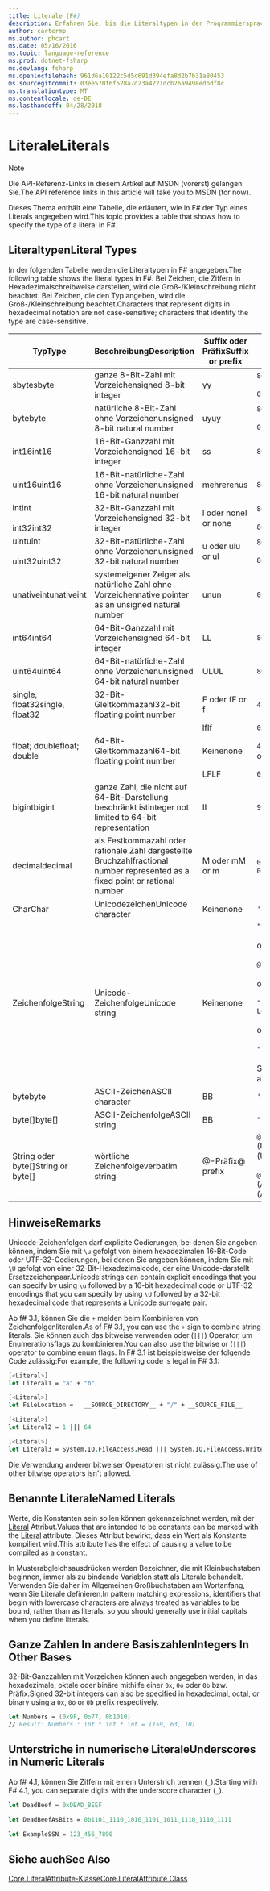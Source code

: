 ```yaml
---
title: Literale (F#)
description: Erfahren Sie, bis die Literaltypen in der Programmiersprache f#.
author: cartermp
ms.author: phcart
ms.date: 05/16/2016
ms.topic: language-reference
ms.prod: dotnet-fsharp
ms.devlang: fsharp
ms.openlocfilehash: 961d6a10122c5d5c691d394efa8d2b7b31a80453
ms.sourcegitcommit: 03ee570f6f528a7d23a4221dcb26a9498edbdf8c
ms.translationtype: MT
ms.contentlocale: de-DE
ms.lasthandoff: 04/28/2018
---
```

# <a name="literals"></a><span data-ttu-id="5cf90-103">Literale</span><span class="sxs-lookup"><span data-stu-id="5cf90-103">Literals</span></span>

> [!NOTE]
<span data-ttu-id="5cf90-104">Die API-Referenz-Links in diesem Artikel auf MSDN (vorerst) gelangen Sie.</span><span class="sxs-lookup"><span data-stu-id="5cf90-104">The API reference links in this article will take you to MSDN (for now).</span></span>

<span data-ttu-id="5cf90-105">Dieses Thema enthält eine Tabelle, die erläutert, wie in F# der Typ eines Literals angegeben wird.</span><span class="sxs-lookup"><span data-stu-id="5cf90-105">This topic provides a table that shows how to specify the type of a literal in F#.</span></span>

## <a name="literal-types"></a><span data-ttu-id="5cf90-106">Literaltypen</span><span class="sxs-lookup"><span data-stu-id="5cf90-106">Literal Types</span></span>
<span data-ttu-id="5cf90-107">In der folgenden Tabelle werden die Literaltypen in F# angegeben.</span><span class="sxs-lookup"><span data-stu-id="5cf90-107">The following table shows the literal types in F#.</span></span> <span data-ttu-id="5cf90-108">Bei Zeichen, die Ziffern in Hexadezimalschreibweise darstellen, wird die Groß-/Kleinschreibung nicht beachtet. Bei Zeichen, die den Typ angeben, wird die Groß-/Kleinschreibung beachtet.</span><span class="sxs-lookup"><span data-stu-id="5cf90-108">Characters that represent digits in hexadecimal notation are not case-sensitive; characters that identify the type are case-sensitive.</span></span>

|<span data-ttu-id="5cf90-109">Typ</span><span class="sxs-lookup"><span data-stu-id="5cf90-109">Type</span></span>|<span data-ttu-id="5cf90-110">Beschreibung</span><span class="sxs-lookup"><span data-stu-id="5cf90-110">Description</span></span>|<span data-ttu-id="5cf90-111">Suffix oder Präfix</span><span class="sxs-lookup"><span data-stu-id="5cf90-111">Suffix or prefix</span></span>|<span data-ttu-id="5cf90-112">Beispiele</span><span class="sxs-lookup"><span data-stu-id="5cf90-112">Examples</span></span>|
|----|-----------|----------------|--------|
|<span data-ttu-id="5cf90-113">sbyte</span><span class="sxs-lookup"><span data-stu-id="5cf90-113">sbyte</span></span>|<span data-ttu-id="5cf90-114">ganze 8-Bit-Zahl mit Vorzeichen</span><span class="sxs-lookup"><span data-stu-id="5cf90-114">signed 8-bit integer</span></span>|<span data-ttu-id="5cf90-115">y</span><span class="sxs-lookup"><span data-stu-id="5cf90-115">y</span></span>|`86y`<br /><br />`0b00000101y`|
|<span data-ttu-id="5cf90-116">byte</span><span class="sxs-lookup"><span data-stu-id="5cf90-116">byte</span></span>|<span data-ttu-id="5cf90-117">natürliche 8-Bit-Zahl ohne Vorzeichen</span><span class="sxs-lookup"><span data-stu-id="5cf90-117">unsigned 8-bit natural number</span></span>|<span data-ttu-id="5cf90-118">uy</span><span class="sxs-lookup"><span data-stu-id="5cf90-118">uy</span></span>|`86uy`<br /><br />`0b00000101uy`|
|<span data-ttu-id="5cf90-119">int16</span><span class="sxs-lookup"><span data-stu-id="5cf90-119">int16</span></span>|<span data-ttu-id="5cf90-120">16-Bit-Ganzzahl mit Vorzeichen</span><span class="sxs-lookup"><span data-stu-id="5cf90-120">signed 16-bit integer</span></span>|<span data-ttu-id="5cf90-121">s</span><span class="sxs-lookup"><span data-stu-id="5cf90-121">s</span></span>|`86s`|
|<span data-ttu-id="5cf90-122">uint16</span><span class="sxs-lookup"><span data-stu-id="5cf90-122">uint16</span></span>|<span data-ttu-id="5cf90-123">16-Bit-natürliche-Zahl ohne Vorzeichen</span><span class="sxs-lookup"><span data-stu-id="5cf90-123">unsigned 16-bit natural number</span></span>|<span data-ttu-id="5cf90-124">mehreren</span><span class="sxs-lookup"><span data-stu-id="5cf90-124">us</span></span>|`86us`|
|<span data-ttu-id="5cf90-125">int</span><span class="sxs-lookup"><span data-stu-id="5cf90-125">int</span></span><br /><br /><span data-ttu-id="5cf90-126">int32</span><span class="sxs-lookup"><span data-stu-id="5cf90-126">int32</span></span>|<span data-ttu-id="5cf90-127">32-Bit-Ganzzahl mit Vorzeichen</span><span class="sxs-lookup"><span data-stu-id="5cf90-127">signed 32-bit integer</span></span>|<span data-ttu-id="5cf90-128">l oder none</span><span class="sxs-lookup"><span data-stu-id="5cf90-128">l or none</span></span>|`86`<br /><br />`86l`|
|<span data-ttu-id="5cf90-129">uint</span><span class="sxs-lookup"><span data-stu-id="5cf90-129">uint</span></span><br /><br /><span data-ttu-id="5cf90-130">uint32</span><span class="sxs-lookup"><span data-stu-id="5cf90-130">uint32</span></span>|<span data-ttu-id="5cf90-131">32-Bit-natürliche-Zahl ohne Vorzeichen</span><span class="sxs-lookup"><span data-stu-id="5cf90-131">unsigned 32-bit natural number</span></span>|<span data-ttu-id="5cf90-132">u oder ul</span><span class="sxs-lookup"><span data-stu-id="5cf90-132">u or ul</span></span>|`86u`<br /><br />`86ul`|
|<span data-ttu-id="5cf90-133">unativeint</span><span class="sxs-lookup"><span data-stu-id="5cf90-133">unativeint</span></span>|<span data-ttu-id="5cf90-134">systemeigener Zeiger als natürliche Zahl ohne Vorzeichen</span><span class="sxs-lookup"><span data-stu-id="5cf90-134">native pointer as an unsigned natural number</span></span>|<span data-ttu-id="5cf90-135">un</span><span class="sxs-lookup"><span data-stu-id="5cf90-135">un</span></span>|`0x00002D3Fun`|
|<span data-ttu-id="5cf90-136">int64</span><span class="sxs-lookup"><span data-stu-id="5cf90-136">int64</span></span>|<span data-ttu-id="5cf90-137">64-Bit-Ganzzahl mit Vorzeichen</span><span class="sxs-lookup"><span data-stu-id="5cf90-137">signed 64-bit integer</span></span>|<span data-ttu-id="5cf90-138">L</span><span class="sxs-lookup"><span data-stu-id="5cf90-138">L</span></span>|`86L`|
|<span data-ttu-id="5cf90-139">uint64</span><span class="sxs-lookup"><span data-stu-id="5cf90-139">uint64</span></span>|<span data-ttu-id="5cf90-140">64-Bit-natürliche-Zahl ohne Vorzeichen</span><span class="sxs-lookup"><span data-stu-id="5cf90-140">unsigned 64-bit natural number</span></span>|<span data-ttu-id="5cf90-141">UL</span><span class="sxs-lookup"><span data-stu-id="5cf90-141">UL</span></span>|`86UL`|
|<span data-ttu-id="5cf90-142">single, float32</span><span class="sxs-lookup"><span data-stu-id="5cf90-142">single, float32</span></span>|<span data-ttu-id="5cf90-143">32-Bit-Gleitkommazahl</span><span class="sxs-lookup"><span data-stu-id="5cf90-143">32-bit floating point number</span></span>|<span data-ttu-id="5cf90-144">F oder f</span><span class="sxs-lookup"><span data-stu-id="5cf90-144">F or f</span></span>|<span data-ttu-id="5cf90-145">`4.14F` oder `4.14f`</span><span class="sxs-lookup"><span data-stu-id="5cf90-145">`4.14F` or `4.14f`</span></span>|
|||<span data-ttu-id="5cf90-146">lf</span><span class="sxs-lookup"><span data-stu-id="5cf90-146">lf</span></span>|`0x00000000lf`|
|<span data-ttu-id="5cf90-147">float; double</span><span class="sxs-lookup"><span data-stu-id="5cf90-147">float; double</span></span>|<span data-ttu-id="5cf90-148">64-Bit-Gleitkommazahl</span><span class="sxs-lookup"><span data-stu-id="5cf90-148">64-bit floating point number</span></span>|<span data-ttu-id="5cf90-149">Keine</span><span class="sxs-lookup"><span data-stu-id="5cf90-149">none</span></span>|<span data-ttu-id="5cf90-150">`4.14`, `2.3E+32` oder `2.3e+32`</span><span class="sxs-lookup"><span data-stu-id="5cf90-150">`4.14` or `2.3E+32` or `2.3e+32`</span></span>|
|||<span data-ttu-id="5cf90-151">LF</span><span class="sxs-lookup"><span data-stu-id="5cf90-151">LF</span></span>|`0x0000000000000000LF`|
|<span data-ttu-id="5cf90-152">bigint</span><span class="sxs-lookup"><span data-stu-id="5cf90-152">bigint</span></span>|<span data-ttu-id="5cf90-153">ganze Zahl, die nicht auf 64-Bit-Darstellung beschränkt ist</span><span class="sxs-lookup"><span data-stu-id="5cf90-153">integer not limited to 64-bit representation</span></span>|<span data-ttu-id="5cf90-154">I</span><span class="sxs-lookup"><span data-stu-id="5cf90-154">I</span></span>|`9999999999999999999999999999I`|
|<span data-ttu-id="5cf90-155">decimal</span><span class="sxs-lookup"><span data-stu-id="5cf90-155">decimal</span></span>|<span data-ttu-id="5cf90-156">als Festkommazahl oder rationale Zahl dargestellte Bruchzahl</span><span class="sxs-lookup"><span data-stu-id="5cf90-156">fractional number represented as a fixed point or rational number</span></span>|<span data-ttu-id="5cf90-157">M oder m</span><span class="sxs-lookup"><span data-stu-id="5cf90-157">M or m</span></span>|<span data-ttu-id="5cf90-158">`0.7833M` oder `0.7833m`</span><span class="sxs-lookup"><span data-stu-id="5cf90-158">`0.7833M` or `0.7833m`</span></span>|
|<span data-ttu-id="5cf90-159">Char</span><span class="sxs-lookup"><span data-stu-id="5cf90-159">Char</span></span>|<span data-ttu-id="5cf90-160">Unicodezeichen</span><span class="sxs-lookup"><span data-stu-id="5cf90-160">Unicode character</span></span>|<span data-ttu-id="5cf90-161">Keine</span><span class="sxs-lookup"><span data-stu-id="5cf90-161">none</span></span>|`'a'`|
|<span data-ttu-id="5cf90-162">Zeichenfolge</span><span class="sxs-lookup"><span data-stu-id="5cf90-162">String</span></span>|<span data-ttu-id="5cf90-163">Unicode-Zeichenfolge</span><span class="sxs-lookup"><span data-stu-id="5cf90-163">Unicode string</span></span>|<span data-ttu-id="5cf90-164">Keine</span><span class="sxs-lookup"><span data-stu-id="5cf90-164">none</span></span>|`"text\n"`<br /><br /><span data-ttu-id="5cf90-165">oder</span><span class="sxs-lookup"><span data-stu-id="5cf90-165">or</span></span><br /><br />`@"c:\filename"`<br /><br /><span data-ttu-id="5cf90-166">oder</span><span class="sxs-lookup"><span data-stu-id="5cf90-166">or</span></span><br /><br />`"""<book title="Paradise Lost">"""`<br /><br /><span data-ttu-id="5cf90-167">oder</span><span class="sxs-lookup"><span data-stu-id="5cf90-167">or</span></span><br /><br />`"string1" + "string2"`<br /><br /><span data-ttu-id="5cf90-168">Siehe auch [Zeichenfolgen](Strings.md).</span><span class="sxs-lookup"><span data-stu-id="5cf90-168">See also [Strings](Strings.md).</span></span>|
|<span data-ttu-id="5cf90-169">byte</span><span class="sxs-lookup"><span data-stu-id="5cf90-169">byte</span></span>|<span data-ttu-id="5cf90-170">ASCII-Zeichen</span><span class="sxs-lookup"><span data-stu-id="5cf90-170">ASCII character</span></span>|<span data-ttu-id="5cf90-171">B</span><span class="sxs-lookup"><span data-stu-id="5cf90-171">B</span></span>|`'a'B`|
|<span data-ttu-id="5cf90-172">byte[]</span><span class="sxs-lookup"><span data-stu-id="5cf90-172">byte[]</span></span>|<span data-ttu-id="5cf90-173">ASCII-Zeichenfolge</span><span class="sxs-lookup"><span data-stu-id="5cf90-173">ASCII string</span></span>|<span data-ttu-id="5cf90-174">B</span><span class="sxs-lookup"><span data-stu-id="5cf90-174">B</span></span>|`"text"B`|
|<span data-ttu-id="5cf90-175">String oder byte[]</span><span class="sxs-lookup"><span data-stu-id="5cf90-175">String or byte[]</span></span>|<span data-ttu-id="5cf90-176">wörtliche Zeichenfolge</span><span class="sxs-lookup"><span data-stu-id="5cf90-176">verbatim string</span></span>|<span data-ttu-id="5cf90-177">@-Präfix</span><span class="sxs-lookup"><span data-stu-id="5cf90-177">@ prefix</span></span>|<span data-ttu-id="5cf90-178">`@"\\server\share"` (Unicode)</span><span class="sxs-lookup"><span data-stu-id="5cf90-178">`@"\\server\share"` (Unicode)</span></span><br /><br /><span data-ttu-id="5cf90-179">`@"\\server\share"B` (ASCII)</span><span class="sxs-lookup"><span data-stu-id="5cf90-179">`@"\\server\share"B` (ASCII)</span></span>|

## <a name="remarks"></a><span data-ttu-id="5cf90-180">Hinweise</span><span class="sxs-lookup"><span data-stu-id="5cf90-180">Remarks</span></span>
<span data-ttu-id="5cf90-181">Unicode-Zeichenfolgen darf explizite Codierungen, bei denen Sie angeben können, indem Sie mit `\u` gefolgt von einem hexadezimalen 16-Bit-Code oder UTF-32-Codierungen, bei denen Sie angeben können, indem Sie mit `\U` gefolgt von einer 32-Bit-Hexadezimalcode, der eine Unicode-darstellt Ersatzzeichenpaar.</span><span class="sxs-lookup"><span data-stu-id="5cf90-181">Unicode strings can contain explicit encodings that you can specify by using `\u` followed by a 16-bit hexadecimal code or UTF-32 encodings that you can specify by using `\U` followed by a 32-bit hexadecimal code that represents a Unicode surrogate pair.</span></span>

<span data-ttu-id="5cf90-182">Ab f# 3.1, können Sie die `+` melden beim Kombinieren von Zeichenfolgenliteralen.</span><span class="sxs-lookup"><span data-stu-id="5cf90-182">As of F# 3.1, you can use the `+` sign to combine string literals.</span></span> <span data-ttu-id="5cf90-183">Sie können auch das bitweise verwenden oder (`|||`) Operator, um Enumerationsflags zu kombinieren.</span><span class="sxs-lookup"><span data-stu-id="5cf90-183">You can also use the bitwise or (`|||`) operator to combine enum flags.</span></span> <span data-ttu-id="5cf90-184">In F# 3.1 ist beispielsweise der folgende Code zulässig:</span><span class="sxs-lookup"><span data-stu-id="5cf90-184">For example, the following code is legal in F# 3.1:</span></span>

```fsharp
[<Literal>]
let Literal1 = "a" + "b"

[<Literal>]
let FileLocation =   __SOURCE_DIRECTORY__ + "/" + __SOURCE_FILE__

[<Literal>]
let Literal2 = 1 ||| 64

[<Literal>]
let Literal3 = System.IO.FileAccess.Read ||| System.IO.FileAccess.Write
```

<span data-ttu-id="5cf90-185">Die Verwendung anderer bitweiser Operatoren ist nicht zulässig.</span><span class="sxs-lookup"><span data-stu-id="5cf90-185">The use of other bitwise operators isn't allowed.</span></span>


## <a name="named-literals"></a><span data-ttu-id="5cf90-186">Benannte Literale</span><span class="sxs-lookup"><span data-stu-id="5cf90-186">Named Literals</span></span>
<span data-ttu-id="5cf90-187">Werte, die Konstanten sein sollen können gekennzeichnet werden, mit der [Literal](https://msdn.microsoft.com/library/465f36ce-d146-41c0-b425-679c509cd285) Attribut.</span><span class="sxs-lookup"><span data-stu-id="5cf90-187">Values that are intended to be constants can be marked with the [Literal](https://msdn.microsoft.com/library/465f36ce-d146-41c0-b425-679c509cd285) attribute.</span></span> <span data-ttu-id="5cf90-188">Dieses Attribut bewirkt, dass ein Wert als Konstante kompiliert wird.</span><span class="sxs-lookup"><span data-stu-id="5cf90-188">This attribute has the effect of causing a value to be compiled as a constant.</span></span>

<span data-ttu-id="5cf90-189">In Musterabgleichsausdrücken werden Bezeichner, die mit Kleinbuchstaben beginnen, immer als zu bindende Variablen statt als Literale behandelt. Verwenden Sie daher im Allgemeinen Großbuchstaben am Wortanfang, wenn Sie Literale definieren.</span><span class="sxs-lookup"><span data-stu-id="5cf90-189">In pattern matching expressions, identifiers that begin with lowercase characters are always treated as variables to be bound, rather than as literals, so you should generally use initial capitals when you define literals.</span></span>

## <a name="integers-in-other-bases"></a><span data-ttu-id="5cf90-190">Ganze Zahlen In andere Basiszahlen</span><span class="sxs-lookup"><span data-stu-id="5cf90-190">Integers In Other Bases</span></span>

<span data-ttu-id="5cf90-191">32-Bit-Ganzzahlen mit Vorzeichen können auch angegeben werden, in das hexadezimale, oktale oder binäre mithilfe einer `0x`, `0o` oder `0b` bzw. Präfix.</span><span class="sxs-lookup"><span data-stu-id="5cf90-191">Signed 32-bit integers can also be specified in hexadecimal, octal, or binary using a `0x`, `0o` or `0b` prefix respectively.</span></span>

```fsharp
let Numbers = (0x9F, 0o77, 0b1010)
// Result: Numbers : int * int * int = (159, 63, 10)
```

## <a name="underscores-in-numeric-literals"></a><span data-ttu-id="5cf90-192">Unterstriche in numerische Literale</span><span class="sxs-lookup"><span data-stu-id="5cf90-192">Underscores in Numeric Literals</span></span>

<span data-ttu-id="5cf90-193">Ab f# 4.1, können Sie Ziffern mit einem Unterstrich trennen (`_`).</span><span class="sxs-lookup"><span data-stu-id="5cf90-193">Starting with F# 4.1, you can separate digits with the underscore character (`_`).</span></span>

```fsharp
let DeadBeef = 0xDEAD_BEEF

let DeadBeefAsBits = 0b1101_1110_1010_1101_1011_1110_1110_1111

let ExampleSSN = 123_456_7890
```

## <a name="see-also"></a><span data-ttu-id="5cf90-194">Siehe auch</span><span class="sxs-lookup"><span data-stu-id="5cf90-194">See Also</span></span>

[<span data-ttu-id="5cf90-195">Core.LiteralAttribute-Klasse</span><span class="sxs-lookup"><span data-stu-id="5cf90-195">Core.LiteralAttribute Class</span></span>](https://msdn.microsoft.com/visualfsharpdocs/conceptual/core.literalattribute-class-%5bfsharp%5d)
